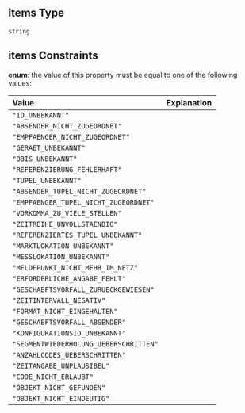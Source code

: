 ## items Type

`string`

## items Constraints

**enum**: the value of this property must be equal to one of the following values:

| Value                                  | Explanation |
| :------------------------------------- | :---------- |
| `"ID_UNBEKANNT"`                       |             |
| `"ABSENDER_NICHT_ZUGEORDNET"`          |             |
| `"EMPFAENGER_NICHT_ZUGEORDNET"`        |             |
| `"GERAET_UNBEKANNT"`                   |             |
| `"OBIS_UNBEKANNT"`                     |             |
| `"REFERENZIERUNG_FEHLERHAFT"`          |             |
| `"TUPEL_UNBEKANNT"`                    |             |
| `"ABSENDER_TUPEL_NICHT_ZUGEORDNET"`    |             |
| `"EMPFAENGER_TUPEL_NICHT_ZUGEORDNET"`  |             |
| `"VORKOMMA_ZU_VIELE_STELLEN"`          |             |
| `"ZEITREIHE_UNVOLLSTAENDIG"`           |             |
| `"REFERENZIERTES_TUPEL_UNBEKANNT"`     |             |
| `"MARKTLOKATION_UNBEKANNT"`            |             |
| `"MESSLOKATION_UNBEKANNT"`             |             |
| `"MELDEPUNKT_NICHT_MEHR_IM_NETZ"`      |             |
| `"ERFORDERLICHE_ANGABE_FEHLT"`         |             |
| `"GESCHAEFTSVORFALL_ZURUECKGEWIESEN"`  |             |
| `"ZEITINTERVALL_NEGATIV"`              |             |
| `"FORMAT_NICHT_EINGEHALTEN"`           |             |
| `"GESCHAEFTSVORFALL_ABSENDER"`         |             |
| `"KONFIGURATIONSID_UNBEKANNT"`         |             |
| `"SEGMENTWIEDERHOLUNG_UEBERSCHRITTEN"` |             |
| `"ANZAHLCODES_UEBERSCHRITTEN"`         |             |
| `"ZEITANGABE_UNPLAUSIBEL"`             |             |
| `"CODE_NICHT_ERLAUBT"`                 |             |
| `"OBJEKT_NICHT_GEFUNDEN"`              |             |
| `"OBJEKT_NICHT_EINDEUTIG"`             |             |

